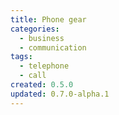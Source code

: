 ```yaml
---
title: Phone gear
categories:
  - business
  - communication
tags:
  - telephone
  - call
created: 0.5.0
updated: 0.7.0-alpha.1
---
```

